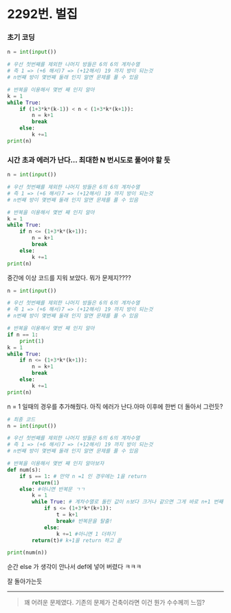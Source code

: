 # 2292번. 벌집

### 초기 코딩

```python
n = int(input())

# 우선 첫번째를 제외한 나머지 방들은 6의 6의 계차수열
# 즉 1 => (+6 해서)7 => (+12해서) 19 까지 방이 되는것
# n번째 방이 몇번째 둘래 인지 알면 문제를 풀 수 있음

# 반복을 이용해서 몇번 째 인지 알아 
k = 1
while True:
    if (1+3*k*(k-1)) < n < (1+3*k*(k+1)):
        n = k+1
        break
    else:
        k +=1
print(n)
```

### 시간 초과 에러가 난다... 최대한 N 번시도로 풀어야 할 듯

```python
n = int(input())

# 우선 첫번째를 제외한 나머지 방들은 6의 6의 계차수열
# 즉 1 => (+6 해서)7 => (+12해서) 19 까지 방이 되는것
# n번째 방이 몇번째 둘래 인지 알면 문제를 풀 수 있음

# 반복을 이용해서 몇번 째 인지 알아 
k = 1
while True:
    if n <= (1+3*k*(k+1)):
        n = k+1
        break
    else:
        k +=1
print(n)
```

중간에 이상 코드를 지워 보았다. 뭐가 문제지????

```python
n = int(input())

# 우선 첫번째를 제외한 나머지 방들은 6의 6의 계차수열
# 즉 1 => (+6 해서)7 => (+12해서) 19 까지 방이 되는것
# n번째 방이 몇번째 둘래 인지 알면 문제를 풀 수 있음

# 반복을 이용해서 몇번 째 인지 알아 
if n == 1:
    print(1)
k = 1
while True:
    if n <= (1+3*k*(k+1)):
        n = k+1
        break
    else:
        k +=1
print(n)
```

n = 1 일때의 경우를 추가해줬다. 아직 에러가 난다.아마 이후에 한번 더 돌아서 그런듯?

```python
# 최종 코드
n = int(input())

# 우선 첫번째를 제외한 나머지 방들은 6의 6의 계차수열
# 즉 1 => (+6 해서)7 => (+12해서) 19 까지 방이 되는것
# n번째 방이 몇번째 둘래 인지 알면 문제를 풀 수 있음

# 반복을 이용해서 몇번 째 인지 알아보자
def num(s):
    if s == 1: # 만약 n =1 인 경우에는 1을 return
        return(1)
    else: #아니면 반복문 ㄱㄱ
        k = 1
        while True: # 계차수열로 돌린 값이 n보다 크거나 같으면 그게 바로 n+1 번째둘래!
            if s <= (1+3*k*(k+1)):
                t = k+1
                break# 반복문을 탈출!
            else:
                k +=1 #아니면 1 더하기
        return(t)# k+1을 return 하고 끝

print(num(n))
```

순간 else 가 생각이 안나서 def에 넣어 버렸다 ㅋㅋㅋ

잘 돌아가는듯

---

> 꽤 어려운 문제였다. 기존의 문제가 건축이라면 이건 뭔가 수수께끼 느낌?